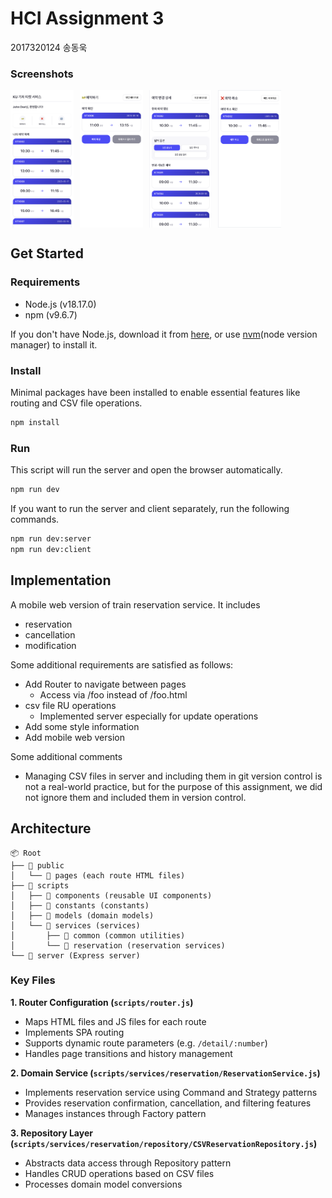 # HCI Assignment 3

2017320124 송동욱

### Screenshots

<div style="display: flex; gap: 10px;">
  <img src="./screenshots/main.png" alt="Screenshot 1" width="20%" />
  <img src="./screenshots/reservation.png" alt="Screenshot 2" width="20%" />
  <img src="./screenshots/modify.png" alt="Screenshot 3" width="20%" />
  <img src="./screenshots/cancellation.png" alt="Screenshot 4" width="20%" />
</div>

## Get Started

### Requirements

- Node.js (v18.17.0)
- npm (v9.6.7)

If you don't have Node.js, download it from [here](https://nodejs.org/), or use [nvm](https://github.com/nvm-sh/nvm)(node version manager) to install it.

### Install

Minimal packages have been installed to enable essential features like routing and CSV file operations.

```bash
npm install
```

### Run

This script will run the server and open the browser automatically.

```bash
npm run dev
```

If you want to run the server and client separately, run the following commands.

```bash
npm run dev:server
npm run dev:client
```

## Implementation

A mobile web version of train reservation service.
It includes

- reservation
- cancellation
- modification

Some additional requirements are satisfied as follows:

- Add Router to navigate between pages
  - Access via /foo instead of /foo.html
- csv file RU operations
  - Implemented server especially for update operations
- Add some style information
- Add mobile web version

Some additional comments

- Managing CSV files in server and including them in git version control is not a real-world practice, but for the purpose of this assignment, we did not ignore them and included them in version control.

## Architecture

```
📦 Root
├── 📂 public
│   └── 📂 pages (each route HTML files)
├── 📂 scripts
│   ├── 📂 components (reusable UI components)
│   ├── 📂 constants (constants)
│   ├── 📂 models (domain models)
│   └── 📂 services (services)
│       ├── 📂 common (common utilities)
│       └── 📂 reservation (reservation services)
└── 📂 server (Express server)
```

### Key Files

**1. Router Configuration (`scripts/router.js`)**

- Maps HTML files and JS files for each route
- Implements SPA routing
- Supports dynamic route parameters (e.g. `/detail/:number`)
- Handles page transitions and history management

**2. Domain Service (`scripts/services/reservation/ReservationService.js`)**

- Implements reservation service using Command and Strategy patterns
- Provides reservation confirmation, cancellation, and filtering features
- Manages instances through Factory pattern

**3. Repository Layer (`scripts/services/reservation/repository/CSVReservationRepository.js`)**

- Abstracts data access through Repository pattern
- Handles CRUD operations based on CSV files
- Processes domain model conversions
